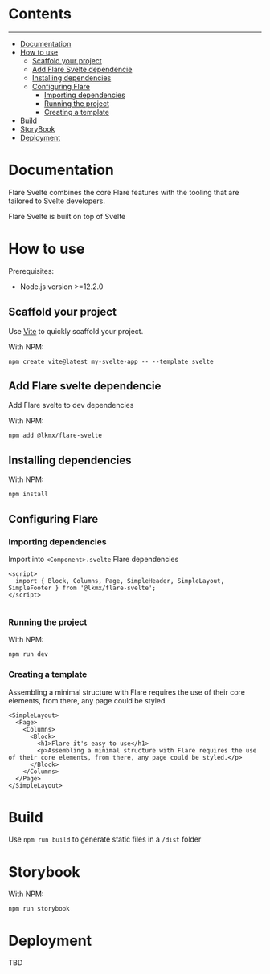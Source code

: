 # Contents
---
- [Documentation](#documentation)
- [How to use](#how-to-use)
  - [Scaffold your project](#scaffold-your-project)
  - [Add Flare Svelte dependencie](#add-flare-svelte-dependencie)
  - [Installing dependencies](#installing-dependencies)
  - [Configuring Flare](#configuring-flare)
    - [Importing dependencies](#importing-dependencies)
    - [Running the project](#running-the-project)
    - [Creating a template](#creating-a-template)
- [Build](#build)
- [StoryBook](#storybook)
- [Deployment](#deployment)

# Documentation

Flare Svelte combines the core Flare features with the tooling that are tailored to Svelte developers.

Flare Svelte is built on top of Svelte

# How to use

Prerequisites:

- Node.js version >=12.2.0 

## Scaffold your project

Use [Vite](https://vitejs.dev/guide/#scaffolding-your-first-vite-project) to quickly scaffold your project.

With NPM:

```
npm create vite@latest my-svelte-app -- --template svelte
```

## Add Flare svelte dependencie

Add Flare svelte to dev dependencies

With NPM:
```
npm add @lkmx/flare-svelte
```

## Installing dependencies

With NPM:
```
npm install
```

## Configuring Flare

### Importing dependencies

Import into ```<Component>.svelte``` Flare dependencies

```
<script>
  import { Block, Columns, Page, SimpleHeader, SimpleLayout, SimpleFooter } from '@lkmx/flare-svelte';
</script>


```

### Running the project

With NPM:
```
npm run dev
```

### Creating a template

Assembling a minimal structure with Flare requires the use of their core elements, from there, any page could be styled 

```
<SimpleLayout>
  <Page>
    <Columns>
      <Block>
        <h1>Flare it's easy to use</h1>
        <p>Assembling a minimal structure with Flare requires the use of their core elements, from there, any page could be styled.</p>
      </Block>
    </Columns>
  </Page>
</SimpleLayout>
```

# Build
Use ```npm run build``` to generate static files in a ```/dist``` folder

# Storybook

With NPM:
```
npm run storybook
```


# Deployment
TBD